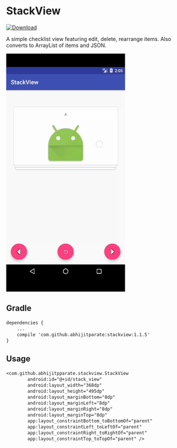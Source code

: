 # StackView
[ ![Download](https://api.bintray.com/packages/abhijitparate/Android/StackView/images/download.svg) ](https://bintray.com/abhijitparate/Android/StackView/_latestVersion)

A simple checklist view featuring edit, delete, rearrange items.
Also converts to ArrayList of items and JSON.

<img src="screenshots/StackView.gif" alt="StackView">

## Gradle
```
dependencies {
    ...
    compile 'com.github.abhijitparate:stackview:1.1.5'
}
```

## Usage

```
<com.github.abhijitpparate.stackview.StackView
        android:id="@+id/stack_view"
        android:layout_width="368dp"
        android:layout_height="495dp"
        android:layout_marginBottom="8dp"
        android:layout_marginLeft="8dp"
        android:layout_marginRight="8dp"
        android:layout_marginTop="8dp"
        app:layout_constraintBottom_toBottomOf="parent"
        app:layout_constraintLeft_toLeftOf="parent"
        app:layout_constraintRight_toRightOf="parent"
        app:layout_constraintTop_toTopOf="parent" />
```